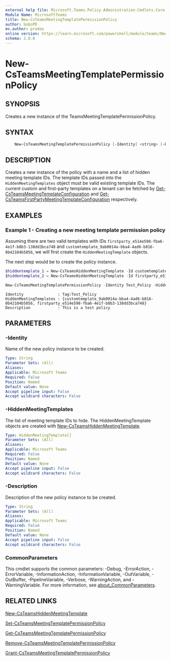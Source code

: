 ```yaml
---
external help file: Microsoft.Teams.Policy.Administration.Cmdlets.Core.dll-Help.xml
Module Name: MicrosoftTeams
title: New-CsTeamsMeetingTemplatePermissionPolicy
author: boboPD
ms.author: pradas
online version: https://learn.microsoft.com/powershell/module/teams/New-CsTeamsMeetingTemplatePermissionPolicy
schema: 2.0.0
---
```


# New-CsTeamsMeetingTemplatePermissionPolicy

## SYNOPSIS
Creates a new instance of the TeamsMeetingTemplatePermissionPolicy.

## SYNTAX

```powershell
    New-CsTeamsMeetingTemplatePermissionPolicy [-Identity] <string> [-HiddenMeetingTemplates<PSListModifier[HiddenMeetingTemplate]>] [-Description <string>] [-Force] [-WhatIf] [-Confirm] [<CommonParameters>]
```

## DESCRIPTION
Creates a new instance of the policy with a name and a list of hidden meeting template IDs. The template IDs passed into the `HiddenMeetingTemplates` object must be valid existing template IDs. The current custom and first-party templates on a tenant can be fetched by [Get-CsTeamsMeetingTemplateConfiguration](Get-CsTeamsMeetingTemplateConfiguration.yml) and [Get-CsTeamsFirstPartyMeetingTemplateConfiguration](Get-CsTeamsFirstPartyMeetingTemplateConfiguration.yml) respectively.

## EXAMPLES

### Example 1 - Creating a new meeting template permission policy

Assuming there are two valid templates with IDs `firstparty_e514e598-fba6-4e1f-b8b3-138dd3bca748` and `customtemplate_9ab0014a-bba4-4ad6-b816-0b42104b5056`, we will first create the `HiddenMeetingTemplate` objects.

The next step would be to create the policy instance.
```powershell
$hiddentemplate_1 = New-CsTeamsHiddenMeetingTemplate -Id customtemplate_9ab0014a-bba4-4ad6-b816-0b42104b5056
$hiddentemplate_2 = New-CsTeamsHiddenMeetingTemplate -Id firstparty_e514e598-fba6-4e1f-b8b3-138dd3bca748

New-CsTeamsMeetingTemplatePermissionPolicy -Identity Test_Policy -HiddenMeetingTemplates @($hiddentemplate_1, $hiddentemplate_2) -Description "This is a test policy"
```

```output
Identity               : Tag:Test_Policy
HiddenMeetingTemplates : {customtemplate_9ab0014a-bba4-4ad6-b816-0b42104b5056, firstparty_e514e598-fba6-4e1f-b8b3-138dd3bca748}
Description            : This is a test policy
```

## PARAMETERS

### -Identity

Name of the new policy instance to be created.

```yaml
Type: String
Parameter Sets: (All)
Aliases:
Applicable: Microsoft Teams
Required: False
Position: Named
Default value: None
Accept pipeline input: False
Accept wildcard characters: False
```

### -HiddenMeetingTemplates

The list of meeting template IDs to hide.
The HiddenMeetingTemplate objects are created with [New-CsTeamsHiddenMeetingTemplate](New-CsTeamsHiddenMeetingTemplate.yml).

```yaml
Type: HiddenMeetingTemplate[]
Parameter Sets: (All)
Aliases:
Applicable: Microsoft Teams
Required: False
Position: Named
Default value: None
Accept pipeline input: False
Accept wildcard characters: False
```

### -Description

Description of the new policy instance to be created.

```yaml
Type: String
Parameter Sets: (All)
Aliases:
Applicable: Microsoft Teams
Required: False
Position: Named
Default value: None
Accept pipeline input: False
Accept wildcard characters: False
```

### CommonParameters
This cmdlet supports the common parameters: -Debug, -ErrorAction, -ErrorVariable, -InformationAction, -InformationVariable, -OutVariable, -OutBuffer, -PipelineVariable, -Verbose, -WarningAction, and -WarningVariable. For more information, see [about_CommonParameters](https://go.microsoft.com/fwlink/?LinkID=113216).

## RELATED LINKS
[New-CsTeamsHiddenMeetingTemplate](New-CsTeamsHiddenMeetingTemplate.yml)

[Set-CsTeamsMeetingTemplatePermissionPolicy](Set-CsTeamsMeetingTemplatePermissionPolicy.yml)

[Get-CsTeamsMeetingTemplatePermissionPolicy](Get-CsTeamsMeetingTemplatePermissionPolicy.yml)

[Remove-CsTeamsMeetingTemplatePermissionPolicy](Remove-CsTeamsMeetingTemplatePermissionPolicy.yml)

[Grant-CsTeamsMeetingTemplatePermissionPolicy](Grant-CsTeamsMeetingTemplatePermissionPolicy.yml)
